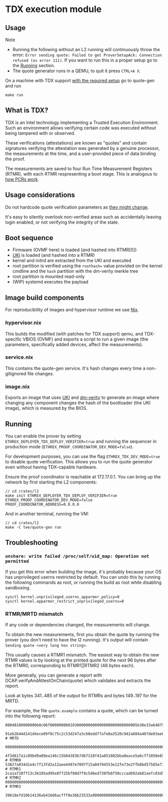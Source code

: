 # TDX execution module

## Usage

> [!NOTE]
>
> - Running the following without an L2 running will continuously throw the error: `Error sending quote: Failed to get ProverSetupAck: Connection refused (os error 111)`. If you want to run this in a proper setup go to the [Running](#Running) section.
> - The quote generator runs in a QEMU, to quit it press `CTRL+A X`.

On a machine with TDX support [with the required setup](https://github.com/canonical/tdx) go to quote-gen and run
```
make run
```

## What is TDX?

TDX is an Intel technology implementing a Trusted Execution Environment.
Such an environment allows verifying certain code was executed without being tampered with or observed.

These verifications (attestations) are known as "quotes" and contain signatures verifying the attestation was generated by a genuine processor, the measurements at the time, and a user-provided piece of data binding the proof.

The measurements are saved to four Run Time Measurement Registers (RTMR), with each RTMR respresenting a boot stage.
This is analogous to [how PCRs work](https://uapi-group.org/specifications/specs/linux_tpm_pcr_registry/).

## Usage considerations

Do not hardcode quote verification parameters as [they might change](https://cc-enabling.trustedservices.intel.com/intel-tdx-enabling-guide/02/infrastructure_setup/#tcb-recovery-tcb-r).

It's easy to silently overlook non-verified areas such as accidentally leaving login enabled, or not verifying the integrity of the state.

## Boot sequence

- Firmware (OVMF here) is loaded (and hashed into RTMR\[0\])
- [UKI](https://uapi-group.org/specifications/specs/unified_kernel_image/) is loaded (and hashed into a RTMR)
- kernel and initrd are extracted from the UKI and executed
- root partition is verified using the `roothash=` value provided on the kernel cmdline and the `hash` partition with the dm-verity merkle tree
- root partition is mounted read-only
- (WIP) systemd executes the payload

## Image build components

For reproducibility of images and hypervisor runtime we use [Nix](https://en.wikipedia.org/wiki/Nix_(package_manager)).

### hypervisor.nix

This builds the modified (with patches for TDX support) qemu, and TDX-specific VBIOS (OVMF) and exports a script to run a given image (the parameters, specifically added devices, affect the measurements).

### service.nix

This contains the quote-gen service. It's hash changes every time a non-gitignored file changes.

### image.nix

Exports an image that uses [UKI](https://uapi-group.org/specifications/specs/unified_kernel_image/) and [dm-verity](https://source.android.com/docs/security/features/verifiedboot/dm-verity?hl=en) to generate an image where changing any component changes the hash of the bootloader (the UKI image), which is measured by the BIOS.

## Running

You can enable the prover by setting `ETHREX_DEPLOYER_TDX_DEPLOY_VERIFIER=true` and running the sequencer in production mode (`ETHREX_PROOF_COORDINATOR_DEV_MODE=false`).

For development purposes, you can use the flag `ETHREX_TDX_DEV_MODE=true` to disable quote verification. This allows you to run the quote generator even without having TDX-capable hardware.

Ensure the proof coordinator is reachable at 172.17.0.1. You can bring up the network by first starting the L2 components:

```
// cd crates/l2
make init ETHREX_DEPLOYER_TDX_DEPLOY_VERIFIER=true ETHREX_PROOF_COORDINATOR_DEV_MODE=false PROOF_COORDINATOR_ADDRESS=0.0.0.0
```

And in another terminal, running the VM:

```
// cd crates/l2
make -C tee/quote-gen run
```

## Troubleshooting

### `unshare: write failed /proc/self/uid_map: Operation not permitted`

If you get this error when building the image, it's probably because your OS has unprivileged userns restricted by default. You can undo this by running the following commands as root, or running the build as root while disabling sandboxing.

```
sysctl kernel.unprivileged_userns_apparmor_policy=0
sysctl kernel.apparmor_restrict_unprivileged_userns=0
```

### RTMR/MRTD mismatch

If any code or dependencies changed, the measurements will change.

To obtain the new measurements, first you obtain the quote by running the prover (you don't need to have the l2 running). It's output will contain `Sending quote <very long hex string>`.

This usually causes a RTMR1 mismatch. The easiest way to obtain the new RTMR values is by looking at the printed quote for the next 96 bytes after the RTMR0, corresponding to RTMR1||RTMR2 (48 bytes each).

More generally, you can generate a report with DCAP.verifyAndAttestOnChain(quote) which validates and extracts the report.

Look at bytes 341..485 of the output for RTMRs and bytes 149..197 for the MRTD.

For example, the file `quote.example` contains a quote, which can be turned into the following report:

```
00048100000000b0c06f000000060103000000000000000000000000005b38e33a6487958b72c3c12a938eaa5e3fd4510c51aeeab58c7d5ecee41d7c436489d6c8e4f92f160b7cad34207b00c100000000000000000000000000000000000000000000000000000000000000000000000000000000000000000000000000000000000000000000001000000000e702060000000000

91eb2b44d141d4ece09f0c75c2c53d247a3c68edd7fafe8a3520c942a604a407de03ae6dc5f87f27428b2538873118b7 # MRTD

000000000000000000000000000000000000000000000000000000000000000000000000000000000000000000000000000000000000000000000000000000000000000000000000000000000000000000000000000000000000000000000000000000000000000000000000000000000000000000000000000000000000000000000000000000000000000000000000

4f3d617a1c89bd9a89ea146c15b04383b7db7318f41a851802bba8eace5a6cf71050e65f65fd50176e4f006764a42643 # RTMR0
53827a034d1e4c7f13fd2a12aee4497e7097f15a04794553e12fe73e2ffb8bd57585e771951115a13ec4d7e6bc193038 # RTMR1
2ca1a728ff13c36195ad95e8f725bf00d7f9c5d6ed730fb8f50cccad692ab81aefc83d594819375649be934022573528 # RTMR2
000000000000000000000000000000000000000000000000000000000000000000000000000000000000000000000000 # RTMR3

39618efd10b14136ab416d6acfff8e36b23533a90000000000000000000000000000000000000000000000000000000000000000000000000000000000000000
```

